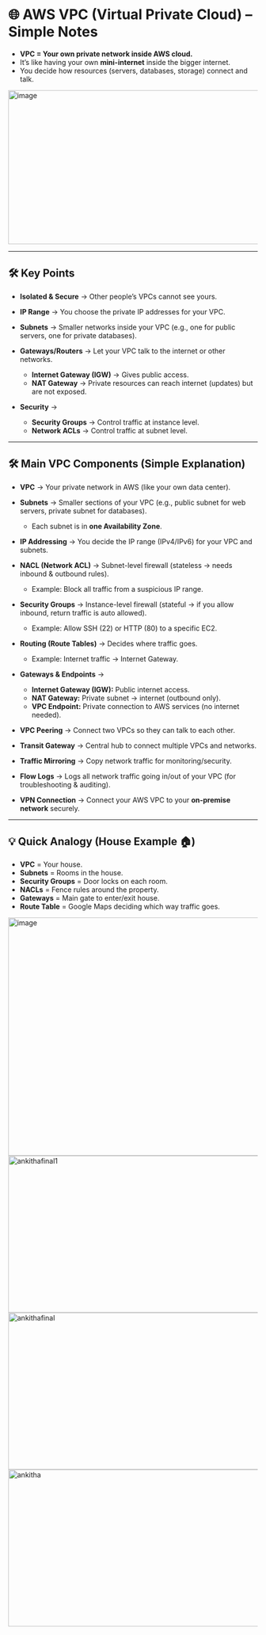 
# 🌐 **AWS VPC (Virtual Private Cloud) – Simple Notes**

* **VPC = Your own private network inside AWS cloud.**
* It’s like having your own **mini-internet** inside the bigger internet.
* You decide how resources (servers, databases, storage) connect and talk.

<img width="521" height="311" alt="image" src="https://github.com/user-attachments/assets/3c4e814f-ddac-4eec-8d27-15941a04d856" />

---

## 🛠️ **Key Points**

* **Isolated & Secure** → Other people’s VPCs cannot see yours.
* **IP Range** → You choose the private IP addresses for your VPC.
* **Subnets** → Smaller networks inside your VPC (e.g., one for public servers, one for private databases).
* **Gateways/Routers** → Let your VPC talk to the internet or other networks.

  * **Internet Gateway (IGW)** → Gives public access.
  * **NAT Gateway** → Private resources can reach internet (updates) but are not exposed.
* **Security** →

  * **Security Groups** → Control traffic at instance level.
  * **Network ACLs** → Control traffic at subnet level.

---

## 🛠️ **Main VPC Components (Simple Explanation)**

* **VPC** → Your private network in AWS (like your own data center).

* **Subnets** → Smaller sections of your VPC (e.g., public subnet for web servers, private subnet for databases).

  * Each subnet is in **one Availability Zone**.

* **IP Addressing** → You decide the IP range (IPv4/IPv6) for your VPC and subnets.

* **NACL (Network ACL)** → Subnet-level firewall (stateless → needs inbound & outbound rules).

  * Example: Block all traffic from a suspicious IP range.

* **Security Groups** → Instance-level firewall (stateful → if you allow inbound, return traffic is auto allowed).

  * Example: Allow SSH (22) or HTTP (80) to a specific EC2.

* **Routing (Route Tables)** → Decides where traffic goes.

  * Example: Internet traffic → Internet Gateway.

* **Gateways & Endpoints** →

  * **Internet Gateway (IGW):** Public internet access.
  * **NAT Gateway:** Private subnet → internet (outbound only).
  * **VPC Endpoint:** Private connection to AWS services (no internet needed).

* **VPC Peering** → Connect two VPCs so they can talk to each other.

* **Transit Gateway** → Central hub to connect multiple VPCs and networks.

* **Traffic Mirroring** → Copy network traffic for monitoring/security.

* **Flow Logs** → Logs all network traffic going in/out of your VPC (for troubleshooting & auditing).

* **VPN Connection** → Connect your AWS VPC to your **on-premise network** securely.

---

## 💡 Quick Analogy (House Example 🏠)

* **VPC** = Your house.
* **Subnets** = Rooms in the house.
* **Security Groups** = Door locks on each room.
* **NACLs** = Fence rules around the property.
* **Gateways** = Main gate to enter/exit house.
* **Route Table** = Google Maps deciding which way traffic goes.

<img width="611" height="481" alt="image" src="https://github.com/user-attachments/assets/1c83aa03-2dcb-4a11-a566-4570f42651b5" />


<img width="663" height="317" alt="ankithafinal1" src="https://github.com/user-attachments/assets/1ea62ab5-c414-4a6d-92bd-754123254eed" />

<img width="663" height="317" alt="ankithafinal" src="https://github.com/user-attachments/assets/5a42163c-5099-4729-8710-601b289ce510" />

<img width="663" height="317" alt="ankitha" src="https://github.com/user-attachments/assets/334a8593-b76e-44c6-ac92-aa1a1d97fc02" />

